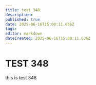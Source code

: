 ```yaml
---
title: test 348
description: 
published: true
date: 2025-06-16T15:00:11.636Z
tags: 
editor: markdown
dateCreated: 2025-06-16T15:00:11.636Z
---
```


# TEST 348
this is test 348

